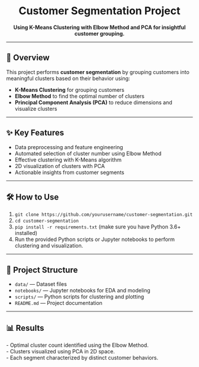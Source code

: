 <h1 align="center">
  Customer Segmentation Project
</h1>

<p align="center">
  <strong>Using K-Means Clustering with Elbow Method and PCA for insightful customer grouping.</strong>
</p>

---

<h2>🚀 Overview</h2>

<p>
This project performs <strong>customer segmentation</strong> by grouping customers into meaningful clusters based on their behavior using:
</p>

<ul>
  <li><strong>K-Means Clustering</strong> for grouping customers</li>
  <li><strong>Elbow Method</strong> to find the optimal number of clusters</li>
  <li><strong>Principal Component Analysis (PCA)</strong> to reduce dimensions and visualize clusters</li>
</ul>

---

<h2>✨ Key Features</h2>

<ul>
  <li>Data preprocessing and feature engineering</li>
  <li>Automated selection of cluster number using Elbow Method</li>
  <li>Effective clustering with K-Means algorithm</li>
  <li>2D visualization of clusters with PCA</li>
  <li>Actionable insights from customer segments</li>
</ul>

---

<h2>🛠 How to Use</h2>

<ol>
  <li><code>git clone https://github.com/yourusername/customer-segmentation.git</code></li>
  <li><code>cd customer-segmentation</code></li>
  <li><code>pip install -r requirements.txt</code> (make sure you have Python 3.6+ installed)</li>
  <li>Run the provided Python scripts or Jupyter notebooks to perform clustering and visualization.</li>
</ol>

---

<h2>📂 Project Structure</h2>

<ul>
  <li><code>data/</code> — Dataset files</li>
  <li><code>notebooks/</code> — Jupyter notebooks for EDA and modeling</li>
  <li><code>scripts/</code> — Python scripts for clustering and plotting</li>
  <li><code>README.md</code> — Project documentation</li>
</ul>

---

<h2>📊 Results</h2>

<p>
- Optimal cluster count identified using the Elbow Method.<br>
- Clusters visualized using PCA in 2D space.<br>
- Each segment characterized by distinct customer behaviors.
</p>
